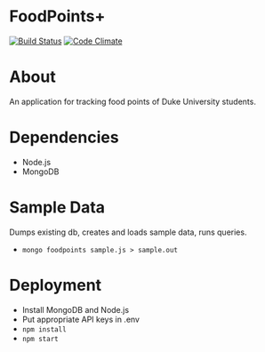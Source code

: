 FoodPoints+
====
[![Build Status](https://travis-ci.org/howardc93/foodpoints.svg?branch=master)](https://travis-ci.org/howardc93/foodpoints)
[![Code Climate](https://codeclimate.com/github/howardc93/foodpoints/badges/gpa.svg)](https://codeclimate.com/github/howardc93/foodpoints)

About
====
An application for tracking food points of Duke University students.  

Dependencies
====
* Node.js
* MongoDB

Sample Data
====
Dumps existing db, creates and loads sample data, runs queries.
* `mongo foodpoints sample.js > sample.out`

Deployment
====
* Install MongoDB and Node.js
* Put appropriate API keys in .env
* `npm install`
* `npm start`
